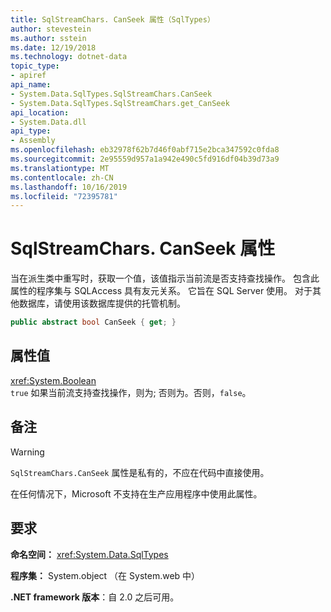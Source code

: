 ```yaml
---
title: SqlStreamChars. CanSeek 属性（SqlTypes）
author: stevestein
ms.author: sstein
ms.date: 12/19/2018
ms.technology: dotnet-data
topic_type:
- apiref
api_name:
- System.Data.SqlTypes.SqlStreamChars.CanSeek
- System.Data.SqlTypes.SqlStreamChars.get_CanSeek
api_location:
- System.Data.dll
api_type:
- Assembly
ms.openlocfilehash: eb32978f62b7d46f0abf715e2bca347592c0fda8
ms.sourcegitcommit: 2e95559d957a1a942e490c5fd916df04b39d73a9
ms.translationtype: MT
ms.contentlocale: zh-CN
ms.lasthandoff: 10/16/2019
ms.locfileid: "72395781"
---
```

# <a name="sqlstreamcharscanseek-property"></a>SqlStreamChars. CanSeek 属性

当在派生类中重写时，获取一个值，该值指示当前流是否支持查找操作。 包含此属性的程序集与 SQLAccess 具有友元关系。 它旨在 SQL Server 使用。 对于其他数据库，请使用该数据库提供的托管机制。

```csharp
public abstract bool CanSeek { get; }
```

## <a name="property-value"></a>属性值

<xref:System.Boolean>\
`true` 如果当前流支持查找操作，则为; 否则为。否则，`false`。

## <a name="remarks"></a>备注

> [!WARNING]
> `SqlStreamChars.CanSeek` 属性是私有的，不应在代码中直接使用。
>
> 在任何情况下，Microsoft 不支持在生产应用程序中使用此属性。

## <a name="requirements"></a>要求

**命名空间：** <xref:System.Data.SqlTypes>

**程序集：** System.object （在 System.web 中）

**.NET framework 版本**：自 2.0 之后可用。
